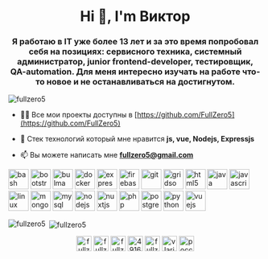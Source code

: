 <h1 align="center">Hi 👋, I'm Виктор</h1>
<h3 align="center">Я работаю в IT уже более 13 лет и за это время попробовал себя на позициях: сервисного техника, системный администратор, junior frontend-developer, тестировщик, QA-automation. Для меня интересно изучать на работе что-то новое и не останавливаться на достигнутом.</h3>

<p align="left"> <img src="https://komarev.com/ghpvc/?username=fullzero5" alt="fullzero5" /> </p>

- 👨‍💻 Все мои проекты доступны в [https://github.com/FullZero5](https://github.com/FullZero5)

- 💬 Стек технологий который мне нравится **js, vue, Nodejs, Expressjs**

- 📫 Вы можете написать мне **fullzero5@gmail.com**

<p align="left"><img src="https://www.vectorlogo.zone/logos/gnu_bash/gnu_bash-icon.svg" alt="bash" width="40" height="40"/> <img src="https://devicons.github.io/devicon/devicon.git/icons/bootstrap/bootstrap-plain.svg" alt="bootstrap" width="40" height="40"/> <img src="https://raw.githubusercontent.com/gilbarbara/logos/804dc257b59e144eaca5bc6ffd16949752c6f789/logos/bulma.svg" alt="bulma" width="40" height="40"/> <img src="https://devicons.github.io/devicon/devicon.git/icons/docker/docker-original-wordmark.svg" alt="docker" width="40" height="40"/> <img src="https://devicons.github.io/devicon/devicon.git/icons/express/express-original-wordmark.svg" alt="express" width="40" height="40"/> <img src="https://www.vectorlogo.zone/logos/firebase/firebase-icon.svg" alt="firebase" width="40" height="40"/> <img src="https://www.vectorlogo.zone/logos/git-scm/git-scm-icon.svg" alt="git" width="40" height="40"/> <img src="https://www.vectorlogo.zone/logos/gridsome/gridsome-icon.svg" alt="gridsome" width="40" height="40"/> <img src="https://devicons.github.io/devicon/devicon.git/icons/html5/html5-original-wordmark.svg" alt="html5" width="40" height="40"/> <img src="https://devicons.github.io/devicon/devicon.git/icons/java/java-original-wordmark.svg" alt="java" width="40" height="40"/> <img src="https://devicons.github.io/devicon/devicon.git/icons/javascript/javascript-original.svg" alt="javascript" width="40" height="40"/> <img src="https://devicons.github.io/devicon/devicon.git/icons/linux/linux-original.svg" alt="linux" width="40" height="40"/> <img src="https://devicons.github.io/devicon/devicon.git/icons/mongodb/mongodb-original-wordmark.svg" alt="mongodb" width="40" height="40"/> <img src="https://devicons.github.io/devicon/devicon.git/icons/mysql/mysql-original-wordmark.svg" alt="mysql" width="40" height="40"/> <img src="https://devicons.github.io/devicon/devicon.git/icons/nodejs/nodejs-original-wordmark.svg" alt="nodejs" width="40" height="40"/> <img src="https://www.vectorlogo.zone/logos/nuxtjs/nuxtjs-icon.svg" alt="nuxtjs" width="40" height="40"/> <img src="https://devicons.github.io/devicon/devicon.git/icons/php/php-original.svg" alt="php" width="40" height="40"/> <img src="https://devicons.github.io/devicon/devicon.git/icons/postgresql/postgresql-original-wordmark.svg" alt="postgresql" width="40" height="40"/> <img src="https://devicons.github.io/devicon/devicon.git/icons/python/python-original.svg" alt="python" width="40" height="40"/> <img src="https://devicons.github.io/devicon/devicon.git/icons/vuejs/vuejs-original-wordmark.svg" alt="vuejs" width="40" height="40"/></p><p><img align="left" src="https://github-readme-stats.vercel.app/api/top-langs/?username=fullzero5&layout=compact&hide=html" alt="fullzero5" /></p>

<p>&nbsp;<img align="center" src="https://github-readme-stats.vercel.app/api?username=fullzero5&show_icons=true" alt="fullzero5" /></p>

<p align="center">
<a href="https://codepen.io/fullzero" target="blank"><img align="center" src="https://cdn.jsdelivr.net/npm/simple-icons@3.0.1/icons/codepen.svg" alt="fullzero" height="30" width="30" /></a>
<a href="https://dev.to/fullzero5" target="blank"><img align="center" src="https://cdn.jsdelivr.net/npm/simple-icons@3.0.1/icons/dev-dot-to.svg" alt="fullzero5" height="30" width="30" /></a>
<a href="https://twitter.com/fullzero5" target="blank"><img align="center" src="https://cdn.jsdelivr.net/npm/simple-icons@3.0.1/icons/twitter.svg" alt="fullzero5" height="30" width="30" /></a>
<a href="https://stackoverflow.com/users/4916107" target="blank"><img align="center" src="https://cdn.jsdelivr.net/npm/simple-icons@3.0.1/icons/stackoverflow.svg" alt="4916107" height="30" width="30" /></a>
<a href="https://codesandbox.com/fullzero" target="blank"><img align="center" src="https://cdn.jsdelivr.net/npm/simple-icons@3.0.1/icons/codesandbox.svg" alt="fullzero" height="30" width="30" /></a>
<a href="https://fb.com/vlarionov3" target="blank"><img align="center" src="https://cdn.jsdelivr.net/npm/simple-icons@3.0.1/icons/facebook.svg" alt="vlarionov3" height="30" width="30" /></a>
<a href="https://dribbble.com/россия г.краснодар" target="blank"><img align="center" src="https://cdn.jsdelivr.net/npm/simple-icons@3.0.1/icons/dribbble.svg" alt="россия г.краснодар" height="30" width="30" /></a>
</p>

